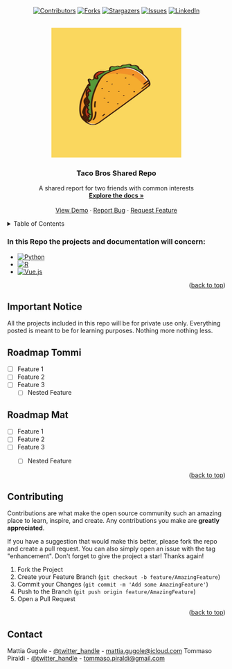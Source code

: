 <!-- Improved compatibility of back to top link: See: https://github.com/othneildrew/Best-README-Template/pull/73 -->
<a name="readme-top"></a>


<!-- PROJECT SHIELDS -->
<!--
*** I'm using markdown "reference style" links for readability.
*** Reference links are enclosed in brackets [ ] instead of parentheses ( ).
*** See the bottom of this document for the declaration of the reference variables
*** for contributors-url, forks-url, etc. This is an optional, concise syntax you may use.
*** https://www.markdownguide.org/basic-syntax/#reference-style-links
-->
<div align = "center">
  
[![Contributors][contributors-shield]][contributors-url]
[![Forks][forks-shield]][forks-url]
[![Stargazers][stars-shield]][stars-url]
[![Issues][issues-shield]][issues-url]
[![LinkedIn][linkedin-shield]][linkedin-url]
  
</div>



<!-- PROJECT LOGO -->
<br />
<div align="center">
  <a href="https://github.com/Mattgugo/shared-repo">
    <img src="https://github.com/MattiaGug/shared-repo/blob/main/taco%20bros.png?raw=true" width="300" 
     height="300">
  </a>

<h3 align="center">Taco Bros Shared Repo</h3>

  <p align="center">
    A shared report for two friends with common interests
    <br />
    <a href="https://github.com/MattiaGug/shared-repo"><strong>Explore the docs »</strong></a>
    <br />
    <br />
    <a href="https://github.com/Mattgugo/shared-repo">View Demo</a>
    ·
    <a href="https://github.com/MattiaGug/shared-repo/issues">Report Bug</a>
    ·
    <a href="https://github.com/MattiaGug/shared-repo/issues">Request Feature</a>
  </p>
</div>



<!-- TABLE OF CONTENTS -->
<details>
  <summary>Table of Contents</summary>
  <ol>
    <li>
      <a href="#about-the-project">About The Project</a>
      <ul>
        <li><a href="#built-with">Built With</a></li>
      </ul>
    </li>
    <li>
      <a href="#getting-started">Getting Started</a>
      <ul>
        <li><a href="#prerequisites">Prerequisites</a></li>
        <li><a href="#installation">Installation</a></li>
      </ul>
    </li>
    <li><a href="#usage">Usage</a></li>
    <li><a href="#roadmap">Roadmap</a></li>
    <li><a href="#contributing">Contributing</a></li>
    <li><a href="#license">License</a></li>
    <li><a href="#contact">Contact</a></li>
    <li><a href="#acknowledgments">Acknowledgments</a></li>
  </ol>
</details>



### In this Repo the projects and documentation will concern: 

* [![Python][Python.org]][Python-url]
* [![R][R.org]][R-url]
* [![Vue.js][Vue.js]][Vue-url]

<p align="right">(<a href="#readme-top">back to top</a>)</p>



<!-- GETTING STARTED -->
## Important Notice

All the projects included in this repo will be for private use only. Everything posted is meant to be for learning purposes. Nothing more nothing less. 


<!-- ROADMAP -->
## Roadmap Tommi 

- [ ] Feature 1
- [ ] Feature 2
- [ ] Feature 3
    - [ ] Nested Feature
    
## Roadmap Mat 

- [ ] Feature 1
- [ ] Feature 2
- [ ] Feature 3
    - [ ] Nested Feature


<p align="right">(<a href="#readme-top">back to top</a>)</p>



<!-- CONTRIBUTING -->
## Contributing

Contributions are what make the open source community such an amazing place to learn, inspire, and create. Any contributions you make are **greatly appreciated**.

If you have a suggestion that would make this better, please fork the repo and create a pull request. You can also simply open an issue with the tag "enhancement".
Don't forget to give the project a star! Thanks again!

1. Fork the Project
2. Create your Feature Branch (`git checkout -b feature/AmazingFeature`)
3. Commit your Changes (`git commit -m 'Add some AmazingFeature'`)
4. Push to the Branch (`git push origin feature/AmazingFeature`)
5. Open a Pull Request

<p align="right">(<a href="#readme-top">back to top</a>)</p>




<!-- CONTACT -->
## Contact

Mattia Gugole - [@twitter_handle](https://twitter.com/twitter_handle) - mattia.gugole@icloud.com
Tommaso Piraldi - [@twitter_handle](https://twitter.com/twitter_handle) - tommaso.piraldi@gmail.com



<!-- MARKDOWN LINKS & IMAGES -->
<!-- https://www.markdownguide.org/basic-syntax/#reference-style-links -->
[contributors-shield]: https://img.shields.io/github/contributors/MattiaGug/shared-repo.svg?style=for-the-badge
[contributors-url]: https://github.com/MattiaGug/shared-repo/graphs/contributors
[forks-shield]: https://img.shields.io/github/forks/MattiaGug/shared-repo.svg?style=for-the-badge
[forks-url]: https://github.com/MattiaGug/shared-repo/network/members
[stars-shield]: https://img.shields.io/github/stars/MattiaGug/shared-repo.svg?style=for-the-badge
[stars-url]: https://github.com/MattiaGug/shared-repo/stargazers
[issues-shield]: https://img.shields.io/github/issues/MattiaGug/shared-repo.svg?style=for-the-badge
[issues-url]: https://github.com/MattiaGug/shared-repo.git/issues
[license-shield]: https://img.shields.io/github/license/MattiaGug/shared-repo.svg?style=for-the-badge
[license-url]: https://github.com/MattiaGug/shared-repo/blob/master/LICENSE.txt
[linkedin-shield]: https://img.shields.io/badge/-LinkedIn-black.svg?style=for-the-badge&logo=linkedin&colorB=555
[linkedin-url]: https://linkedin.com/in/mattia-gugole
[product-screenshot]: images/screenshot.png
[Vue.js]: https://img.shields.io/badge/Vue.js-35495E?style=for-the-badge&logo=vuedotjs&logoColor=4FC08D
[Vue-url]: https://vuejs.org/
[Python.org]: https://img.shields.io/badge/Python-3776AB?style=for-the-badge&logo=python&logoColor=white
[Python-url]: https://www.python.org/
[R.org]: https://img.shields.io/badge/R-276DC3?style=for-the-badge&logo=r&logoColor=white
[R-url]: https://www.r-project.org/
